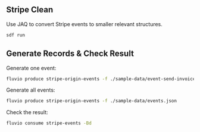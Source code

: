 ## Stripe Clean

Use JAQ to convert Stripe events to smaller relevant structures.

```bash
sdf run
```

## Generate Records & Check Result

Generate one event:

```bash
fluvio produce stripe-origin-events -f ./sample-data/event-send-invoice.json --raw
```

Generate all events:

```bash
fluvio produce stripe-origin-events -f ./sample-data/events.json
```

Check the result:

```bash
fluvio consume stripe-events -Bd
```